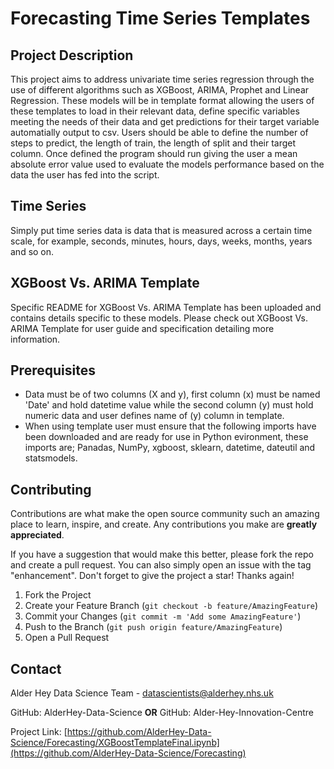 # Forecasting Time Series Templates



## Project Description
This project aims to address univariate time series regression through the use of different algorithms such as XGBoost,
ARIMA, Prophet and Linear Regression. These models will be in template format allowing the users of these templates to
load in their relevant data, define specific variables meeting the needs of their data and get predictions for their target 
variable automatially output to csv. Users should be able to define the number of steps to predict, the length of train, 
the length of split and their target column. Once defined the program should run giving the user a mean absolute error value
used to evaluate the models performance based on the data the user has fed into the script.

## Time Series
Simply put time series data is data that is measured across a certain time scale, for example, seconds, minutes, hours, days, weeks,
months, years and so on. 

## XGBoost Vs. ARIMA Template
Specific README for XGBoost Vs. ARIMA Template has been uploaded and contains details specific to these models. Please check out 
XGBoost Vs. ARIMA Template for user guide and specification detailing more information.

## Prerequisites
* Data must be of two columns (X and y), first column (x) must be named 'Date' and hold datetime value while the second column (y)
must hold numeric data and user defines name of (y) column in template.
* When using template user must ensure that the following imports have been downloaded and are ready for use in Python evironment,
these imports are; Panadas, NumPy, xgboost, sklearn, datetime, dateutil and statsmodels.

## Contributing
Contributions are what make the open source community such an amazing place to learn, inspire, and create. Any contributions you make
are **greatly appreciated**.

If you have a suggestion that would make this better, please fork the repo and create a pull request. You can also simply open an issue
with the tag "enhancement".
Don't forget to give the project a star! Thanks again!

1. Fork the Project
2. Create your Feature Branch (`git checkout -b feature/AmazingFeature`)
3. Commit your Changes (`git commit -m 'Add some AmazingFeature'`)
4. Push to the Branch (`git push origin feature/AmazingFeature`)
5. Open a Pull Request

## Contact
Alder Hey Data Science Team - datascientists@alderhey.nhs.uk

GitHub: AlderHey-Data-Science
**OR**
GitHub: Alder-Hey-Innovation-Centre

Project Link: [https://github.com/AlderHey-Data-Science/Forecasting/XGBoostTemplateFinal.ipynb](https://github.com/AlderHey-Data-Science/Forecasting)
